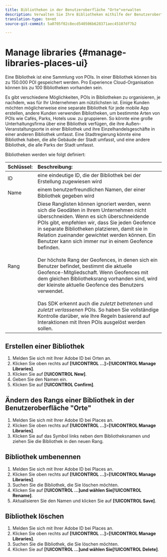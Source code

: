```yaml
---
title: Bibliotheken in der Benutzeroberfläche "Orte"verwalten
description: Verwalten Sie Ihre Bibliotheken mithilfe der Benutzeroberfläche "Orte".
translation-type: tm+mt
source-git-commit: 5a0705f02c8ecd540506b628371aec45107df7b2

---
```



# Manage libraries {#manage-libraries-places-ui}

Eine Bibliothek ist eine Sammlung von POIs. In einer Bibliothek können bis zu 150.000 POI gespeichert werden. Pro Experience Cloud-Organisation können bis zu 100 Bibliotheken vorhanden sein.

Es gibt verschiedene Möglichkeiten, POIs in Bibliotheken zu organisieren, je nachdem, was für Ihr Unternehmen am nützlichsten ist. Einige Kunden möchten möglicherweise eine separate Bibliothek für jede mobile App erstellen, andere Kunden verwenden Bibliotheken, um bestimmte Arten von POIs wie Cafés, Parks, Hotels usw. zu gruppieren. So könnte eine große Unterhaltungsfirma über eine Bibliothek verfügen, die ihre Außen-Veranstaltungsorte in einer Bibliothek und ihre Einzelhandelsgeschäfte in einer anderen Bibliothek umfasst. Eine Stadtregierung könnte eine Bibliothek haben, die alle Gebäude der Stadt umfasst, und eine andere Bibliothek, die alle Parks der Stadt umfasst.

Bibliotheken werden wie folgt definiert:

| Schlüssel: | Beschreibung: |
| :--- | :--- |
| ID | eine eindeutige ID, die der Bibliothek bei der Erstellung zugewiesen wird |
| Name | einem benutzerfreundlichen Namen, der einer Bibliothek gegeben wird |
| Rang | Diese Ranglisten können ignoriert werden, wenn sich die Geodäten in Ihrem Unternehmen nicht überschneiden. Wenn es sich überschneidende POIs gibt, empfehlen wir, dass Sie jeden Geofence in separate Bibliotheken platzieren, damit sie in Relation zueinander gewichtet werden können. Ein Benutzer kann sich immer nur in einem Geofence befinden. <br><br>Der höchste Rang der Geofences, in denen sich ein Benutzer befindet, bestimmt die aktuelle Geofence-Mitgliedschaft. Wenn Geofences mit dem gleichen Bibliotheksrang vorhanden sind, wird der kleinste aktuelle Geofence des Benutzers verwendet. <br><br>Das SDK erkennt auch die *zuletzt betretenen* und *zuletzt verlassenen* POIs. So haben Sie vollständige Kontrolle darüber, wie Ihre Regeln basierend auf Interaktionen mit Ihren POIs ausgelöst werden sollen. |

## Erstellen einer Bibliothek

1. Melden Sie sich mit Ihrer Adobe ID bei Orten an.
1. Klicken Sie oben rechts auf **[!UICONTROL ...]**>**[!UICONTROL Manage Libraries]**.
1. Klicken Sie auf **[!UICONTROL New]**.
1. Geben Sie den Namen ein.
1. Klicken Sie auf **[!UICONTROL Confirm]**.

## Ändern des Rangs einer Bibliothek in der Benutzeroberfläche &quot;Orte&quot;

1. Melden Sie sich mit Ihrer Adobe ID bei Places an.
1. Klicken Sie oben rechts auf **[!UICONTROL ...]**>**[!UICONTROL Manage Libraries]**.
1. Klicken Sie auf das Symbol links neben dem Bibliotheksnamen und ziehen Sie die Bibliothek in den neuen Rang.

## Bibliothek umbenennen

1. Melden Sie sich mit Ihrer Adobe ID bei Places an.
1. Klicken Sie oben rechts auf **[!UICONTROL ...]**>**[!UICONTROL Manage Libraries]**.
1. Suchen Sie die Bibliothek, die Sie löschen möchten.
1. Klicken Sie auf **[!UICONTROL ...]**und wählen Sie**[!UICONTROL Rename]**.
1. Aktualisieren Sie den Namen und klicken Sie auf **[!UICONTROL Save]**.

## Bibliothek löschen

1. Melden Sie sich mit Ihrer Adobe ID bei Places an.
1. Klicken Sie oben rechts auf **[!UICONTROL ...]**>**[!UICONTROL Manage Libraries]**.
1. Suchen Sie die Bibliothek, die Sie löschen möchten.
1. Klicken Sie auf **[!UICONTROL ...]**und wählen Sie**[!UICONTROL Delete]**.

